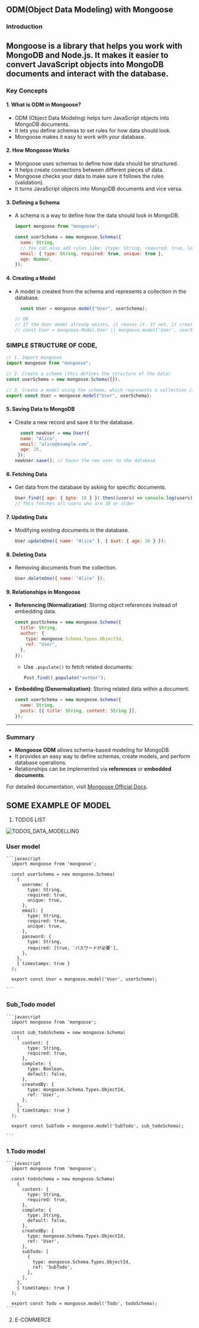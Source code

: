 ## ODM(Object Data Modeling) with Mongoose

### Introduction
Mongoose is a library that helps you work with MongoDB and Node.js. It makes it easier to convert JavaScript objects into MongoDB documents and interact with the database.
---

### Key Concepts

#### 1. What is ODM in Mongoose?

- ODM (Object Data Modeling) helps turn JavaScript objects into MongoDB documents.
- It lets you define schemas to set rules for how data should look.
- Mongoose makes it easy to work with your database.

#### 2. How Mongoose Works

- Mongoose uses schemas to define how data should be structured.
- It helps create connections between different pieces of data.
- Mongoose checks your data to make sure it follows the rules (validation).
- It turns JavaScript objects into MongoDB documents and vice versa.

#### 3. Defining a Schema

- A schema is a way to define how the data should look in MongoDB.

  ```javascript
  import mongoose from "mongoose";

  const userSchema = new mongoose.Schema({
    name: String,
    // You can also add rules like: {type: String, required: true, lowercase: true}
    email: { type: String, required: true, unique: true },
    age: Number,
  });
  ```

#### 4. Creating a Model

- A model is created from the schema and represents a collection in the database.

  ```javascript
    const User = mongoose.model("User", userSchema);

  // OR
  // If the User model already exists, it reuses it. If not, it creates a new one using the userSchema.
  // const User = mongoose.Model.User || mongoose.model('User', userSchema);
  ```

### SIMPLE STRUCTURE OF CODE,

  ```javascript
  // 1. Import mongoose
  import mongoose from "mongoose";

  // 2. Create a schema (this defines the structure of the data)
  const userSchema = new mongoose.Schema({});

  // 3. Create a model using the schema, which represents a collection (in this case, "User")
  export const User = mongoose.model("User", userSchema);

  ```

#### 5. Saving Data to MongoDB

- Create a new record and save it to the database.
  ```javascript
    const newUser = new User({
    name: "Alice",
    email: "alice@example.com",
    age: 25,
   });
  newUser.save(); // Saves the new user to the database
  ```

#### 6. Fetching Data

- Get data from the database by asking for specific documents.
  ```javascript
  User.find({ age: { $gte: 18 } }).then((users) => console.log(users));
  // This fetches all users who are 18 or older
  ```

#### 7. Updating Data

- Modifying existing documents in the database.
  ```javascript
  User.updateOne({ name: "Alice" }, { $set: { age: 26 } });
  ```

#### 8. Deleting Data

- Removing documents from the collection.
  ```javascript
  User.deleteOne({ name: "Alice" });
  ```

#### 9. Relationships in Mongoose

- **Referencing (Normalization)**: Storing object references instead of embedding data.
  ```javascript
  const postSchema = new mongoose.Schema({
    title: String,
    author: {
      type: mongoose.Schema.Types.ObjectId,
      ref: "User",
    },
  });
  ```
  - Use `.populate()` to fetch related documents:
    ```javascript
    Post.find().populate("author");
    ```
- **Embedding (Denormalization)**: Storing related data within a document.
  ```javascript
  const userSchema = new mongoose.Schema({
    name: String,
    posts: [{ title: String, content: String }],
  });
  ```

---

### Summary

- **Mongoose ODM** allows schema-based modeling for MongoDB.
- It provides an easy way to define schemas, create models, and perform database operations.
- Relationships can be implemented via **references** or **embedded documents**.

For detailed documentation, visit [Mongoose Official Docs](https://mongoosejs.com/).

## SOME EXAMPLE OF MODEL
1. TODOS LIST

![TODOS_DATA_MODELLING](https://github.com/user-attachments/assets/58e77e8d-b4da-46f2-a69b-eb1e5e37fc24)


  ### User model

    ```javascript
      import mongoose from 'mongoose';

      const userSchema = new mongoose.Schema(
        {
          usernme: {
            type: String,
            required: true,
            unique: true,
          },
          email: {
            type: String,
            required: true,
            unique: true,
          },
          password: {
            type: String,
            required: [true, 'パスワードが必要'],
          },
        },
        { timestamps: true }
      );

      export const User = mongoose.model('User', userSchema);

    ```

  ### Sub_Todo model  

    ```javascript
      import mongoose from 'mongoose';

      const sub_todoSchema = new mongoose.Schema(
        {
          content: {
            type: String,
            required: true,
          },
          complete: {
            type: Boolean,
            default: false,
          },
          createdBy: {
            type: mongoose.Schema.Types.ObjectId,
            ref: 'User',
          },
        },
        { timeStamps: true }
      );

      export const SubTodo = mongoose.model('SubTodo', sub_todoSchema);

    ```

  ### 1.Todo model

    ```javascript
      import mongoose from 'mongoose';

      const todoSchema = new mongoose.Schema(
        {
          content: {
            type: String,
            required: true,
          },
          complete: {
            type: String,
            default: false,
          },
          createdBy: {
            type: mongoose.Schema.Types.ObjectId,
            ref: 'User',
          },
          subTodo: [
            {
              type: mongoose.Schema.Types.ObjectId,
              ref: 'SubTodo',
            },
          ],
        },
        { timeStamps: true }
      );

      export const Todo = mongoose.model('Todo', todoSchema);
    ````
    
2. E-COMMERCE